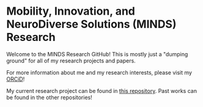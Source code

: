 # Mobility, Innovation, and NeuroDiverse Solutions (MINDS) Research
Welcome to the MINDS Research GitHub! This is mostly just a "dumping ground" for all of my research projects and papers.

For more information about me and my research interests, please visit my [ORCiD](https://orcid.org/0009-0004-1135-2025)!

My current research project can be found in [this repository](https://github.com/mindsresearch/autism-ai). Past works can be found in the other repositories!
